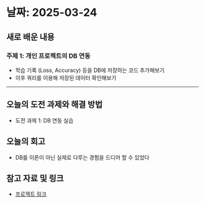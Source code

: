 # 날짜: 2025-03-24

## 새로 배운 내용
### 주제 1: 개인 프로젝트의 DB 연동
- 학습 기록 (Loss, Accuracy) 등을 DB에 저장하는 코드 추가해보기
- 이후 쿼리를 이용해 저장된 데이터 확인해보기
---

## 오늘의 도전 과제와 해결 방법
- 도전 과제 1: DB 연동 실습

## 오늘의 회고
- DB를 이론이 아닌 실제로 다루는 경험을 드디어 할 수 있었다

## 참고 자료 및 링크
- [프로젝트 링크](https://colab.research.google.com/drive/1vMwUxEe0r5fDU1-AOmeVVV-YtaQVSXqu?usp=drive_link)
